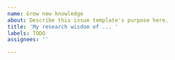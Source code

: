 ```yaml
---
name: Grow new knowledge
about: Describe this issue template's purpose here.
title: 'My research wisdom of ... '
labels: TODO
assignees: ''

---
```



